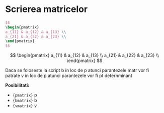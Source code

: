<script id="MathJax-script" async src="https://cdn.jsdelivr.net/npm/mathjax@3/es5/tex-mml-chtml.js"></script>

# Scrierea matricelor


```LaTeX
$$
\begin{pmatrix}
a_{11} & a_{12} & a_{13} \\
a_{21} & a_{22} & a_{23} \\
\end{pmatrix}
$$
```

$$
\begin{pmatrix}
a_{11} & a_{12} & a_{13} \\
a_{21} & a_{22} & a_{23} \\
\end{pmatrix}
$$

Daca se foloseste la script b in loc de p atunci parantezele matr vor fi patrate
                            v in loc de p atunci parantezele vor fi pt deternminant

**Posibilitati:**                            

- `{pmatrix}`  p
- `{bmatrix}`  b
- `{vmatrix}`  v
